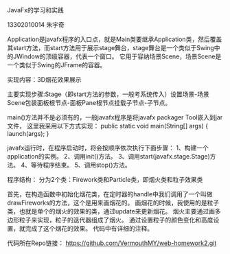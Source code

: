 JavaFx的学习和实践

13302010014 朱宇奇

Application是javafx程序的入口点，就是Main类要继承Application类，然后覆盖其start方法，而start方法用于展示stage舞台，stage舞台是一个类似于Swing中的JWindow的顶级容器，代表一个窗口。
它用于容纳场景Scene，场景Scene是一个类似于Swing的JFrame的容器。

实现内容：3D烟花效果展示

主要实现步骤:Stage（即start方法的参数，一般考系统传入）设置场景-场景Scene包装面板根节点-面板Pane根节点挂载子节点-子节点。

main()方法并不是必须有的，一般javafx程序是将javafx packager Tool嵌入到jar文件，
这里我采用以下方式实现：
public static void main(String[] args) {
    launch(args);
}

javafx运行时，在程序启动时，将会按顺序依次执行下面步骤：
1、构建一个application的实例。
2、调用init()方法。
3、调用start(javafx.stage.Stage)方法。
4、等待程序结束。
5、调用stop()方法。

程序结构：
分为2个类：Firework类和Particle类，即烟火类和粒子效果类

首先，在构造函数中初始化烟花类，在定时器的handle中我们调用了一个叫做drawFireworks的方法，这个是用来画烟花的。
画烟花的时候，我使用的是粒子类，也就是单个的烟火的效果的类，通过update来更新烟花。
烟火主要通过画多边形粒子来实现，粒子的迭代器组成了烟火。
通过设置粒子的颜色变化和高度设置，就完成了这个烟花的效果。
代码中有详细的注释。

代码所在Repo链接：
https://github.com/VermouthMY/web-homework2.git
